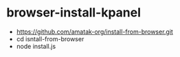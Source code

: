 # browser-install-kpanel
- https://github.com/amatak-org/install-from-browser.git
- cd isntall-from-browser
- node install.js

